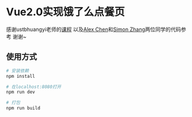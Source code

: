 # Vue2.0实现饿了么点餐页

感谢ustbhuangyi老师的[课程](http://coding.imooc.com/class/74.html)
以及[Alex Chen](https://github.com/cccyb)和[Simon Zhang](https://github.com/SimonZhangITer)两位同学的代码参考 谢谢~
## 使用方式

``` bash
# 安装依赖
npm install

# 在localhost:8080打开
npm run dev

# 打包
npm run build 



